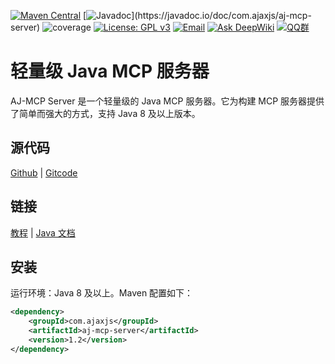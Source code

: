 [![Maven Central](https://img.shields.io/maven-central/v/com.ajaxjs/aj-mcp-server?label=Latest%20Release)](https://central.sonatype.com/artifact/com.ajaxjs/aj-mcp-server)
[![Javadoc](https://img.shields.io/badge/javadoc-1.2-brightgreen.svg?)](https://javadoc.io/doc/com.ajaxjs/aj-mcp-server)
![coverage](https://img.shields.io/badge/coverage-80%25-yellowgreen.svg?maxAge=2592000)
[![License: GPL v3](https://img.shields.io/badge/License-GPLv3-blue.svg)](https://www.gnu.org/licenses/gpl-3.0)
[![Email](https://img.shields.io/badge/Contact--me-Email-orange.svg)](mailto:frank@ajaxjs.com)
[![Ask DeepWiki](https://deepwiki.com/badge.svg)](https://deepwiki.com/lightweight-component/aj-mcp)
[![QQ群](https://framework.ajaxjs.com/static/qq.svg)](https://shang.qq.com/wpa/qunwpa?idkey=3877893a4ed3a5f0be01e809e7ac120e346102bd550deb6692239bb42de38e22)

# 轻量级 Java MCP 服务器

AJ-MCP Server 是一个轻量级的 Java MCP 服务器。它为构建 MCP 服务器提供了简单而强大的方式，支持 Java 8 及以上版本。

## 源代码

[Github](https://github.com/lightweight-component/aj-mcp) | [Gitcode](https://gitcode.com/lightweight-component/aj-mcp)

## 链接

[教程](https://mcp.ajaxjs.com/) | [Java 文档](https://javadoc.io/doc/com.ajaxjs/aj-mcp-server)

## 安装

运行环境：Java 8 及以上。Maven 配置如下：

```xml
<dependency>
    <groupId>com.ajaxjs</groupId>
    <artifactId>aj-mcp-server</artifactId>
    <version>1.2</version>
</dependency>
```